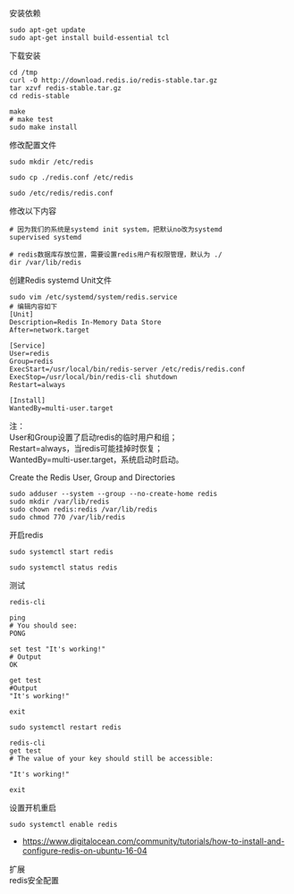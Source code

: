   
安装依赖  
```
sudo apt-get update
sudo apt-get install build-essential tcl
```
  
下载安装  
```
cd /tmp
curl -O http://download.redis.io/redis-stable.tar.gz
tar xzvf redis-stable.tar.gz
cd redis-stable

make
# make test
sudo make install
```
  
修改配置文件  
```
sudo mkdir /etc/redis

sudo cp ./redis.conf /etc/redis

sudo /etc/redis/redis.conf
```
修改以下内容  
```
# 因为我们的系统是systemd init system，把默认no改为systemd
supervised systemd

# redis数据库存放位置，需要设置redis用户有权限管理，默认为 ./
dir /var/lib/redis
```
  
创建Redis systemd Unit文件  
```
sudo vim /etc/systemd/system/redis.service
# 编辑内容如下
[Unit]
Description=Redis In-Memory Data Store
After=network.target

[Service]
User=redis
Group=redis
ExecStart=/usr/local/bin/redis-server /etc/redis/redis.conf
ExecStop=/usr/local/bin/redis-cli shutdown
Restart=always

[Install]
WantedBy=multi-user.target
```
注：  
User和Group设置了启动redis的临时用户和组；  
Restart=always，当redis可能挂掉时恢复；  
WantedBy=multi-user.target，系统启动时启动。  
  
Create the Redis User, Group and Directories  
```
sudo adduser --system --group --no-create-home redis
sudo mkdir /var/lib/redis
sudo chown redis:redis /var/lib/redis
sudo chmod 770 /var/lib/redis
```
  
开启redis  
```
sudo systemctl start redis

sudo systemctl status redis
```
  
测试  
```
redis-cli

ping
# You should see:
PONG

set test "It's working!"
# Output
OK

get test
#Output
"It's working!"

exit

sudo systemctl restart redis

redis-cli
get test
# The value of your key should still be accessible:

"It's working!"

exit
```
  
设置开机重启  
```
sudo systemctl enable redis
```
  
- https://www.digitalocean.com/community/tutorials/how-to-install-and-configure-redis-on-ubuntu-16-04
  
扩展  
redis安全配置  
